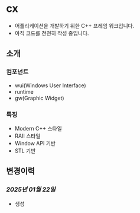 # cx
- 어플리케이션을 개발하기 위한 C++ 프레임 워크입니다.
- 아직 코드를 천천히 작성 중입니다.




## 소개




### 컴포넌트
- wui(Windows User Interface)
- runtime
- gw(Graphic Widget)





### 특징
- Modern C++ 스타일 
- RAII 스타일
- Window API 기반 
- STL 기반 




## 변경이력

### _2025년 01월 22일_
- 생성




